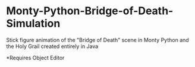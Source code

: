 # Monty-Python-Bridge-of-Death-Simulation
Stick figure animation of the "Bridge of Death" scene in Monty Python and the Holy Grail created entirely in Java

*Requires Object Editor

